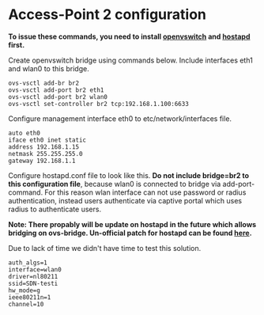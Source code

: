 # Access-Point 2 configuration


__To issue these commands, you need to install [openvswitch](https://github.com/joolip/SDN/blob/master/RaspberryAccessPoint/README.md#openvswitch-installation) and [hostapd](https://github.com/joolip/SDN/blob/master/RaspberryAccessPoint/README.md#hostapd-configuration) first.__

Create openvswitch bridge using commands below. Include interfaces eth1 and wlan0 to this bridge.

```
ovs-vsctl add-br br2
ovs-vsctl add-port br2 eth1
ovs-vsctl add-port br2 wlan0
ovs-vsctl set-controller br2 tcp:192.168.1.100:6633
```

Configure management interface eth0 to etc/network/interfaces file. 
```
auto eth0
iface eth0 inet static
address 192.168.1.15
netmask 255.255.255.0
gateway 192.168.1.1
```

Configure hostapd.conf file to look like this. __Do not include bridge=br2 to this configuration file__, because wlan0 is connected to bridge via add-port- command. For this reason wlan interface can not use password or radius authentication, instead users authenticate via captive portal which uses radius to authenticate users.

__Note: There propably will be update on hostapd in the future which allows bridging on ovs-bridge. Un-official patch for hostapd can be found [here](https://github.com/helmut-jacob/hostapd).__

Due to lack of time we didn't have time to test this solution.
```
auth_algs=1
interface=wlan0
driver=nl80211
ssid=SDN-testi
hw_mode=g
ieee80211n=1
channel=10
```
